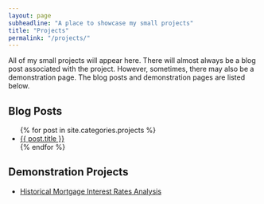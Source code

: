```yaml
---
layout: page
subheadline: "A place to showcase my small projects"
title: "Projects"
permalink: "/projects/"
---
```

All of my small projects will appear here. There will almost always be a blog post associated with the project. However, sometimes, there may also be a demonstration page. The blog posts and demonstration pages are listed below.

## Blog Posts

<ul>
    {% for post in site.categories.projects %}
    <li><a href="{{ site.baseurl }}{{ post.url }}">{{ post.title }}</a></li>
    {% endfor %}
</ul>

## Demonstration Projects

* [Historical Mortgage Interest Rates Analysis][1]

[1]: /projects/historical-mortgage-interest/
